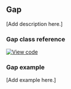 ## Gap

[Add description here.]

### Gap class reference

[![View code](http://www.mbed.com/embed/?type=library)](http://os-doc-builder.test.mbed.com/docs/v5.7/mbed-os-api-doxy/class_gap.html)

### Gap example

[Add example here.]
